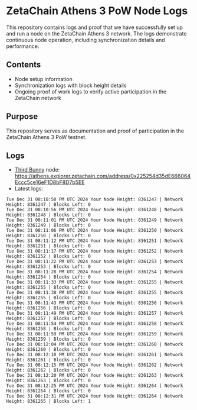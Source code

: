 # ZetaChain Athens 3 PoW Node Logs
This repository contains logs and proof that we have successfully set up and run a node on the ZetaChain Athens 3 network. The logs demonstrate continuous node operation, including synchronization details and performance.

## Contents
- Node setup information
- Synchronization logs with block height details
- Ongoing proof of work logs to verify active participation in the ZetaChain network

## Purpose
This repository serves as documentation and proof of participation in the ZetaChain Athens 3 PoW testnet.

## Logs

- [Third Bunny](https://thirdbunny.xyz/) node: https://athens.explorer.zetachain.com/address/0x225254d35dE666064Eccc5ce16eF1D8bF8D7b5EE
- Latest logs:
```
Tue Dec 31 08:10:50 PM UTC 2024 Your Node Height: 8361247 | Network Height: 8361247 | Blocks Left: 0
Tue Dec 31 08:10:56 PM UTC 2024 Your Node Height: 8361248 | Network Height: 8361248 | Blocks Left: 0
Tue Dec 31 08:11:01 PM UTC 2024 Your Node Height: 8361249 | Network Height: 8361249 | Blocks Left: 0
Tue Dec 31 08:11:06 PM UTC 2024 Your Node Height: 8361250 | Network Height: 8361250 | Blocks Left: 0
Tue Dec 31 08:11:12 PM UTC 2024 Your Node Height: 8361251 | Network Height: 8361251 | Blocks Left: 0
Tue Dec 31 08:11:17 PM UTC 2024 Your Node Height: 8361252 | Network Height: 8361252 | Blocks Left: 0
Tue Dec 31 08:11:22 PM UTC 2024 Your Node Height: 8361253 | Network Height: 8361253 | Blocks Left: 0
Tue Dec 31 08:11:28 PM UTC 2024 Your Node Height: 8361254 | Network Height: 8361254 | Blocks Left: 0
Tue Dec 31 08:11:33 PM UTC 2024 Your Node Height: 8361255 | Network Height: 8361255 | Blocks Left: 0
Tue Dec 31 08:11:38 PM UTC 2024 Your Node Height: 8361255 | Network Height: 8361255 | Blocks Left: 0
Tue Dec 31 08:11:43 PM UTC 2024 Your Node Height: 8361256 | Network Height: 8361256 | Blocks Left: 0
Tue Dec 31 08:11:49 PM UTC 2024 Your Node Height: 8361257 | Network Height: 8361257 | Blocks Left: 0
Tue Dec 31 08:11:54 PM UTC 2024 Your Node Height: 8361258 | Network Height: 8361258 | Blocks Left: 0
Tue Dec 31 08:11:59 PM UTC 2024 Your Node Height: 8361259 | Network Height: 8361259 | Blocks Left: 0
Tue Dec 31 08:12:04 PM UTC 2024 Your Node Height: 8361260 | Network Height: 8361260 | Blocks Left: 0
Tue Dec 31 08:12:10 PM UTC 2024 Your Node Height: 8361261 | Network Height: 8361261 | Blocks Left: 0
Tue Dec 31 08:12:15 PM UTC 2024 Your Node Height: 8361262 | Network Height: 8361262 | Blocks Left: 0
Tue Dec 31 08:12:20 PM UTC 2024 Your Node Height: 8361263 | Network Height: 8361263 | Blocks Left: 0
Tue Dec 31 08:12:25 PM UTC 2024 Your Node Height: 8361264 | Network Height: 8361264 | Blocks Left: 0
Tue Dec 31 08:12:31 PM UTC 2024 Your Node Height: 8361264 | Network Height: 8361265 | Blocks Left: 1
```
